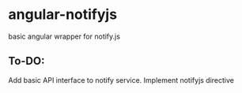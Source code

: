 angular-notifyjs
================

basic angular wrapper for notify.js

To-DO:
--------------

Add basic API interface to notify service.
Implement notifyjs directive
